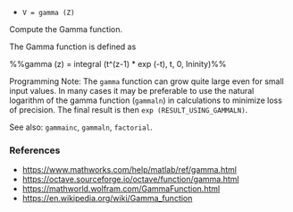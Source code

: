 * `V = gamma (Z)`

Compute the Gamma function.

The Gamma function is defined as

%%gamma (z) = integral (t^(z-1) * exp (-t), t, 0, Ininity)%%

Programming Note: The `gamma` function can grow quite large even for
small input values.  In many cases it may be preferable to use the
natural logarithm of the gamma function (`gammaln`) in calculations
to minimize loss of precision.  The final result is then `exp (RESULT_USING_GAMMALN)`.

See also: `gammainc`, `gammaln`, `factorial`.

### References

* https://www.mathworks.com/help/matlab/ref/gamma.html
* https://octave.sourceforge.io/octave/function/gamma.html
* https://mathworld.wolfram.com/GammaFunction.html
* https://en.wikipedia.org/wiki/Gamma_function
